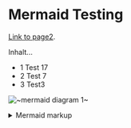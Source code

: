 # Mermaid Testing

[Link to page2](./page2.md).

Inhalt...
* 1 Test 17
* 2 Test 7
* 3 Test3

<!-- generated by mermaid compile action - START -->
![~mermaid diagram 1~](//docs/assets/images/docs_index-md-1.png)
<details>
  <summary>Mermaid markup</summary>

```mermaid
graph TD;
    A-->B;
    B-->A;
    B-->D;
```

</details>
<!-- generated by mermaid compile action - END -->
